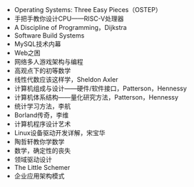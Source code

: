 - Operating Systems: Three Easy Pieces（OSTEP）
- 手把手教你设计CPU——RISC-V处理器
- A Discipline of Programming，Dijkstra
- Software Build Systems
- MySQL技术内幕
- Web之困
- 网络多人游戏架构与编程
- 高观点下的初等数学
- 线性代数应该这样学，Sheldon Axler
- 计算机组成与设计——硬件/软件接口，Patterson，Hennessy
- 计算机体系结构——量化研究方法，Patterson，Hennessy
- 统计学习方法，李航
- Borland传奇，李维
- 计算机程序设计艺术
- Linux设备驱动开发详解，宋宝华
- 陶哲轩教你学数学
- 数学，确定性的丧失
- 领域驱动设计
- The Little Schemer
- 企业应用架构模式